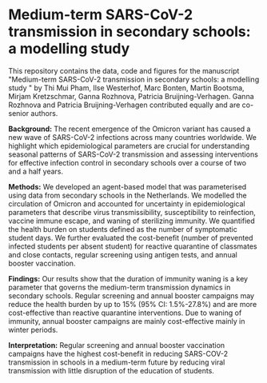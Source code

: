 # Medium-term SARS-CoV-2 transmission in secondary schools: a modelling study

This repository contains the data, code and figures for the manuscript "Medium-term SARS-CoV-2 transmission in secondary schools: a modelling study
" by Thi Mui Pham,  Ilse Westerhof, Marc Bonten, Martin Bootsma, Mirjam Kretzschmar, Ganna Rozhnova, Patricia Bruijning-Verhagen. 
Ganna Rozhnova and Patricia Bruijning-Verhagen contributed equally and are co-senior authors. 


**Background:** The recent emergence of the Omicron variant has caused a new wave of SARS-CoV-2 infections across many countries worldwide. We highlight which epidemiological parameters are crucial for understanding seasonal patterns of SARS-CoV-2 transmission and assessing interventions for effective infection control in secondary schools over a course of two and a half years. 

**Methods:** We developed an agent-based model that was parameterised using data from secondary schools in the Netherlands. We modelled the circulation of Omicron and accounted for uncertainty in epidemiological parameters that describe virus transmissibility, susceptibility to reinfection, vaccine immune escape, and waning of sterilizing immunity. We quantified the health burden on students defined as the number of symptomatic student days. We further evaluated the cost-benefit (number of prevented infected students per absent student) for reactive quarantine of classmates and close contacts, regular screening using antigen tests, and annual booster vaccination.  

**Findings:** Our results show that the duration of immunity waning is a key parameter that governs the medium-term transmission dynamics in secondary schools. Regular screening and annual booster campaigns may reduce the health burden by up to 15% (95% CI: 1.5%-27.8%) and are more cost-effective than reactive quarantine interventions. Due to waning of immunity, annual booster campaigns are mainly cost-effective mainly in winter periods. 

**Interpretation:** Regular screening and annual booster vaccination campaigns have the highest cost-benefit in reducing SARS-COV-2 transmission in schools in a medium-term future by reducing viral transmission with little disruption of the education of students.

